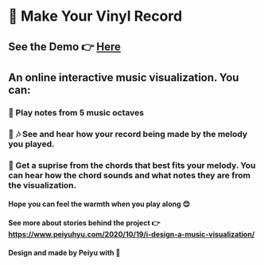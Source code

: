 # :musical_score: Make Your Vinyl Record
## See the Demo :point_right: <a href="https://vinyl-record-maker.web.app/">Here</a> 
## An online interactive music visualization. You can:
### :musical_keyboard: Play notes from 5 music octaves 
### :art: :notes: See and hear how your record being made by the melody you played. 
### :wind_chime: Get a suprise from the chords that best fits your melody. You can hear how the chord sounds and what notes they are from the visualization.

#### Hope you can feel the warmth when you play along :blush:
#### See more about stories behind the project :point_right: <a href="">https://www.peiyuhyu.com/2020/10/19/i-design-a-music-visualization/</a> 
#### Design and made by Peiyu with :heartbeat:

